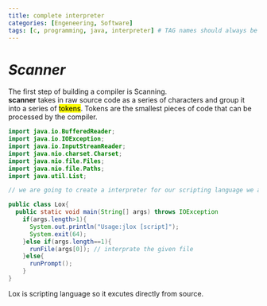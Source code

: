 ```yaml
---
title: complete interpreter
categories: [Engeneering, Software]
tags: [c, programming, java, interpreter] # TAG names should always be lowercase
---
```


# **_Scanner_**

The first step of building a compiler is Scanning.  
**scanner** takes in raw source code as a series of characters and group it into
a series of <mark>tokens</mark>.
Tokens are the smallest pieces of code that can be processed by the compiler.

```java
import java.io.BufferedReader;
import java.io.IOException;
import java.io.InputStreamReader;
import java.nio.charset.Charset;
import java.nio.file.Files;
import java.nio.file.Paths;
import java.util.List;

// we are going to create a interpreter for our scripting language we are building

public class Lox{
  public static void main(String[] args) throws IOException
    if(args.length>1){
      System.out.println("Usage:jlox [script]");
      System.exit(64);
    }else if(args.length==1){
      runFile(args[0]); // interprate the given file
    }else{
      runPrompt();
    }
}

```

Lox is scripting language so it excutes directly from source.
